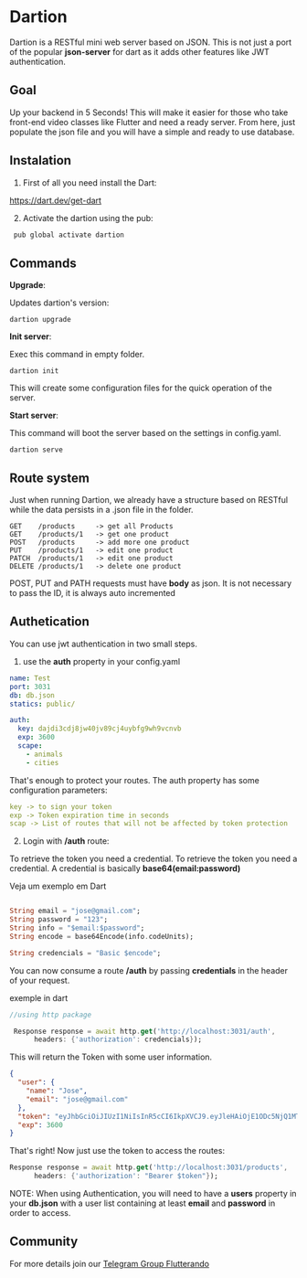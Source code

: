 # Dartion

Dartion is a RESTful mini web server based on JSON.
This is not just a port of the popular **json-server** for dart as it adds other features like JWT authentication.

## Goal

Up your backend in 5 Seconds!
This will make it easier for those who take front-end video classes like Flutter and need a ready server. From here, just populate the json file and you will have a simple and ready to use database.

## Instalation

1. First of all you need install the Dart:

https://dart.dev/get-dart

2. Activate the dartion using the pub:

```dart
 pub global activate dartion
```

## Commands

**Upgrade**:

Updates dartion's version:
```
dartion upgrade
```

**Init server**:

Exec this command in empty folder.
```
dartion init
```
This will create some configuration files for the quick operation of the server.

**Start server**:

This command will boot the server based on the settings in config.yaml.
```
dartion serve
```

## Route system

Just when running Dartion, we already have a structure based on RESTful while the data persists in a .json file in the folder.

```
GET    /products     -> get all Products
GET    /products/1   -> get one product
POST   /products     -> add more one product
PUT    /products/1   -> edit one product
PATCH  /products/1   -> edit one product
DELETE /products/1   -> delete one product
```

POST, PUT and PATH requests must have **body** as json. It is not necessary to pass the ID, it is always auto incremented

## Authetication

You can use jwt authentication in two small steps.

1. use the **auth** property in your config.yaml 

```yaml
name: Test
port: 3031
db: db.json
statics: public/

auth:
  key: dajdi3cdj8jw40jv89cj4uybfg9wh9vcnvb
  exp: 3600
  scape:
    - animals
    - cities
```
That's enough to protect your routes.
The auth property has some configuration parameters:
```yaml
key -> to sign your token
exp -> Token expiration time in seconds
scap -> List of routes that will not be affected by token protection

```

2. Login with **/auth** route:

To retrieve the token you need a credential. To retrieve the token you need a credential.
A credential is basically **base64(email:password)**

Veja um exemplo em Dart
```dart

String email = "jose@gmail.com";
String password = "123";
String info = "$email:$password";
String encode = base64Encode(info.codeUnits);

String credencials = "Basic $encode";

```
You can now consume a route **/auth** by passing **credentials** in the header of your request.

exemple in dart
```dart
//using http package

 Response response = await http.get('http://localhost:3031/auth',
      headers: {'authorization': credencials});
```
This will return the Token with some user information.
```json
{
  "user": {
    "name": "Jose",
    "email": "jose@gmail.com"
  },
  "token": "eyJhbGciOiJIUzI1NiIsInR5cCI6IkpXVCJ9.eyJleHAiOjE1ODc5NjQ1MTAsImlhdCI6MTU4Nzk2MDkxMCwiaXNzIjoiZGFydGlvIiwic3ViIjoibnVsbCJ9.5AeEIpYeu04fKINg6e8Ic5fpT0-KyZH8yPLOO6HoLVA",
  "exp": 3600
}
```
That's right! Now just use the token to access the routes:
```dart
Response response = await http.get('http://localhost:3031/products',
      headers: {'authorization': "Bearer $token"});
```
NOTE: When using Authentication, you will need to have a **users** property in your **db.json** with a user list containing at least **email** and **password** in order to access.

## Community

For more details join our [Telegram Group Flutterando](https://t.me/flutterando)

